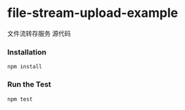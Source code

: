 # file-stream-upload-example
文件流转存服务 源代码



### Installation
```
npm install
```

### Run the Test

```
npm test
```